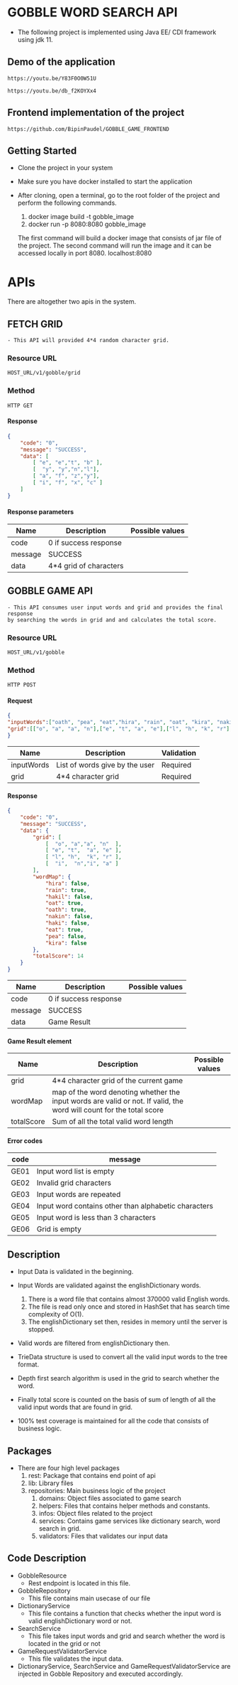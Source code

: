 # GOBBLE WORD SEARCH API

- The following project is implemented using Java EE/ CDI framework using jdk 11.

## Demo of the application
```https://youtu.be/Y83F0O0W51U```

```https://youtu.be/db_f2KOYXx4```

## Frontend implementation of the project
```https://github.com/BipinPaudel/GOBBLE_GAME_FRONTEND```


## Getting Started ##
- Clone the project in your system
- Make sure you have docker installed to start the application
- After cloning, open a terminal, go to the root folder of the project and perform the 
   following commands.
   
   1. docker image build -t gobble_image
   2. docker run -p 8080:8080 gobble_image
   
   The first command will build a docker image that consists of jar file of the project. The
   second command will run the image and it can be accessed locally in port 8080. localhost:8080
   
# APIs #

There are altogether two apis in the system.

## FETCH GRID ##
    - This API will provided 4*4 random character grid.
    
### Resource URL ###
```
HOST_URL/v1/gobble/grid
```
### Method ####

```HTTP GET```

#### Response ####

```json
{
    "code": "0",
    "message": "SUCCESS",
    "data": [
        [ "e", "e","t", "b" ],
        [  "y", "y","n","l"],
        [ "a", "f", "z","y"],
        [ "i", "f", "x", "c" ]
    ]
}
```

#### Response parameters

| Name  |Description |Possible values |
| ------------- | ------------- | -----------|
| code  | 0 if success response  |  |
| message  | SUCCESS |  |
| data  | 4*4 grid of characters|  |




## GOBBLE GAME API ##
    - This API consumes user input words and grid and provides the final response
    by searching the words in grid and and calculates the total score.
    
### Resource URL ###
```
HOST_URL/v1/gobble
```
### Method ####

```HTTP POST```

#### Request

```json
{
"inputWords":["oath", "pea", "eat","hira", "rain", "oat", "kira", "nakin", "haki","hakil"],
"grid":[["o", "a", "a", "n"],["e", "t", "a", "e"],["l", "h", "k", "r"],["i", "n", "i", "a"]]
}
```

| Name  |Description |Validation | 
| ----------------- | ------------- | -----------| 
| inputWords  | List of words give by the user  | Required | 
| grid  | 4*4 character grid | Required  |

#### Response

```json
{
    "code": "0",
    "message": "SUCCESS",
    "data": {
        "grid": [
            [  "o", "a","a", "n"  ],
            [ "e", "t",  "a", "e" ],
            [ "l", "h",  "k", "r" ],
            [  "i",  "n","i", "a" ]
        ],
        "wordMap": {
            "hira": false,
            "rain": true,
            "hakil": false,
            "oat": true,
            "oath": true,
            "nakin": false,
            "haki": false,
            "eat": true,
            "pea": false,
            "kira": false
        },
        "totalScore": 14
    }
}
```
    
| Name  |Description |Possible values |
| ------------- | ------------- | -----------|
| code  | 0 if success response  |  |
| message  | SUCCESS |  |
| data  | Game Result |  |

#### Game Result element

| Name  |Description |Possible values |
| ------------- | ------------- | -----------|
| grid  | 4*4 character grid of the current game  |  |
| wordMap  | map of the word denoting whether the input words are valid or not. If valid, the word will count for the total score  |  |
| totalScore  | Sum of all the total valid word length  |  |

#### Error codes

| code  |message |
| ------------- | ------------- |
| GE01  | Input word list is empty  |
| GE02  | Invalid grid characters  |
| GE03  | Input words are repeated  |
| GE04  | Input word contains other than alphabetic characters  |
| GE05  |Input word is less than 3 characters |
| GE06  |Grid is empty  |


## Description

- Input Data is validated in the beginning. 
- Input Words are validated against the englishDictionary words.
    1. There is a word file that contains almost 370000 valid English words.
    2. The file is read only once and stored in HashSet that has search time complexity of 
    O(1).
    3. The englishDictionary set then, resides in memory until the server is stopped.
- Valid words are filtered from englishDictionary then.
- TrieData structure is used to convert all the valid input words to the tree format.
- Depth first search algorithm is used in the grid to search whether the word.
- Finally total score is counted on the basis of sum of length of all the valid input words that
are found in grid.

- 100% test coverage is maintained for all the code that consists of business logic. 

## Packages
- There are four high level packages
    1. rest:  Package that contains end point of api
    2. lib: Library files 
    3. repositories: Main business logic of the project
       1. domains: Object files associated to game search
       2. helpers: Files that contains helper methods and constants.
       3. infos: Object files related to the project
       3. services: Contains game services like dictionary search, word search in grid.
       4. validators: Files that validates our input data
       

## Code Description

- GobbleResource
    -  Rest endpoint is located in this file.
- GobbleRepository
    - This file contains main usecase of our file
- DictionaryService
    - This file contains a function that checks whether the input word is valid englishDictionary word or not.
- SearchService
    - This file takes input words and grid and search whether the word is located in the grid or not
- GameRequestValidatorService
    - This file validates the input data.
- DictionaryService, SearchService and GameRequestValidatorService are injected in
Gobble Repository and executed accordingly.
